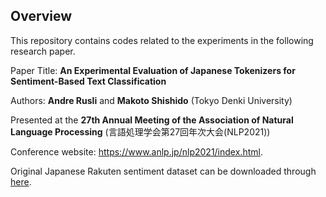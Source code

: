 ## Overview

This repository contains codes related to the experiments in the following research paper.

Paper Title: **An Experimental Evaluation of Japanese Tokenizers for Sentiment-Based Text Classification**

Authors: **Andre Rusli** and **Makoto Shishido** (Tokyo Denki University)

Presented at the **27th Annual Meeting of the Association of Natural Language Processing** (言語処理学会第27回年次大会(NLP2021)) 

Conference website: https://www.anlp.jp/nlp2021/index.html.

Original Japanese Rakuten sentiment dataset can be downloaded through [here](https://github.com/zhangxiangxiao/glyph).

